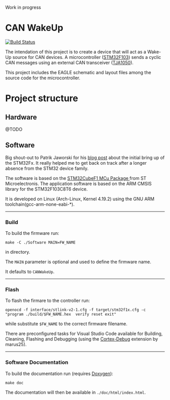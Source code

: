 Work in progress

# CAN WakeUp

[![Build Status](http://ci.jonasheim.de/buildStatus/icon?job=CANWakeUp)](http://ci.jonasheim.de/job/CANWakeUp/)

The intendation of this project is to create a device that will act as a Wake-Up source for CAN devices.
A microcontroller ([STM32F103](https://www.st.com/en/microcontrollers/stm32f103c8.html)) sends a cyclic CAN messages using an external CAN transceiver ([TJA1050](https://www.nxp.com/docs/en/data-sheet/TJA1050.pdf)).

This project includes the EAGLE schematic and layout files among the source code for the microcontroller.

# Project structure

## Hardware
@TODO

## Software
Big shout-out to Patrik Jaworski for his [blog post](http://regalis.com.pl/en/arm-cortex-stm32-gnulinux/) about the initial bring up of the STM32Fx.
It really helped me to get back on track after a longer absence from the STM32 device family.

The software is based on the [STM32CubeF1 MCu Package ](https://www.st.com/en/embedded-software/stm32cubef1.html) from ST Microelectronis.
The application software is based on the ARM CMSIS library for the STM32F103C8T6 device.

It is developed on Linux (Arch-Linux, Kernel 4.19.2) using the GNU ARM toolchain(gcc-arm-none-eabi-*).

---

### Build

To build the firmware run:

    make -C ./Software MAIN=FW_NAME
in directory.

The `MAIN` parameter is optional and used to define the firmware name.

It defaults to `CANWakeUp`.

---

### Flash

To flash the firmare to the controller run:

    openocd -f interface/stlink-v2-1.cfg -f target/stm32f1x.cfg -c "program ./build/$FW_NAME.hex  verify reset exit"
while substitute `$FW_NAME` to the correct firmware filename.

There are preconfigured tasks for Visual Studio Code available for Building, Cleaning, Flashing and Debugging (using the [Cortex-Debug](https://marcelball.ca/projects/cortex-debug) extension by marus25).

---

### Software Documentation

To build the documentation run (requires [Doxygen](http://doxygen.nl/)):

    make doc

The documentation will then be available in `./doc/html/index.html`.


